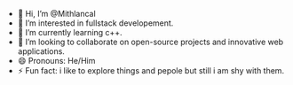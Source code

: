 - 👋 Hi, I’m @Mithlancal
- 👀 I’m interested in fullstack developement.
- 🌱 I’m currently learning c++.
- 💞️ I’m looking to collaborate on open-source projects and innovative web applications.
- 😄 Pronouns: He/Him
- ⚡ Fun fact: i like to explore things and pepole but still i am shy with them.

<!---
Mithlancal/Mithlancal is a ✨ special ✨ repository because its `README.md` (this file) appears on your GitHub profile.
You can click the Preview link to take a look at your changes.
--->
